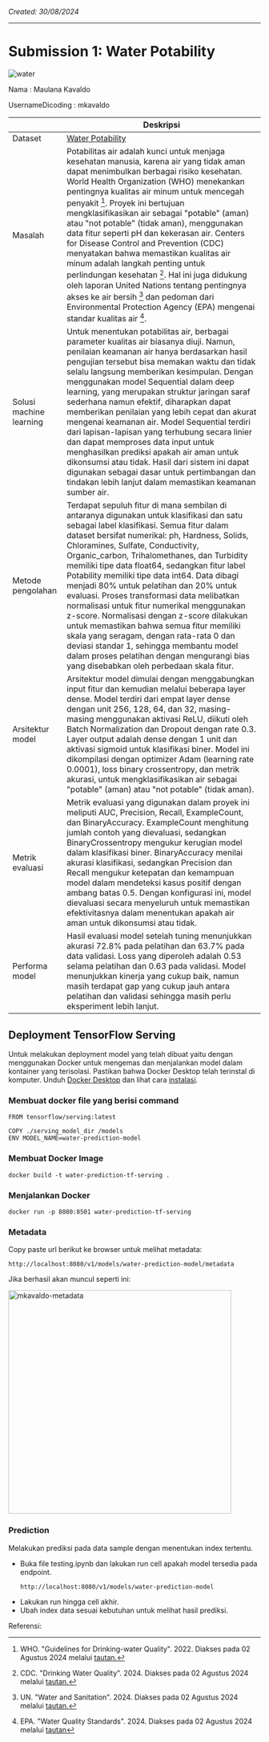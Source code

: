 *Created: 30/08/2024*

___


# Submission 1: Water Potability

![water](https://github.com/user-attachments/assets/f4c052f6-b522-4939-bb09-a388888abad2)

Nama : Maulana Kavaldo

UsernameDicoding : mkavaldo

|         | Deskripsi|
|---------|----------|
|Dataset  |	[Water Potability](https://www.kaggle.com/datasets/adityakadiwal/water-potability)|
|Masalah| Potabilitas air adalah kunci untuk menjaga kesehatan manusia, karena air yang tidak aman dapat menimbulkan berbagai risiko kesehatan. World Health Organization (WHO) menekankan pentingnya kualitas air minum untuk mencegah penyakit [^1]. Proyek ini bertujuan mengklasifikasikan air sebagai "potable" (aman) atau "not potable" (tidak aman), menggunakan data fitur seperti pH dan kekerasan air. Centers for Disease Control and Prevention (CDC) menyatakan bahwa memastikan kualitas air minum adalah langkah penting untuk perlindungan kesehatan [^2]. Hal ini juga didukung oleh laporan United Nations tentang pentingnya akses ke air bersih [^3] dan pedoman dari Environmental Protection Agency (EPA) mengenai standar kualitas air [^4].|
|Solusi machine learning|Untuk menentukan potabilitas air, berbagai parameter kualitas air biasanya diuji. Namun, penilaian keamanan air hanya berdasarkan hasil pengujian tersebut bisa memakan waktu dan tidak selalu langsung memberikan kesimpulan. Dengan menggunakan model Sequential dalam deep learning, yang merupakan struktur jaringan saraf sederhana namun efektif, diharapkan dapat memberikan penilaian yang lebih cepat dan akurat mengenai keamanan air. Model Sequential terdiri dari lapisan-lapisan yang terhubung secara linier dan dapat memproses data input untuk menghasilkan prediksi apakah air aman untuk dikonsumsi atau tidak. Hasil dari sistem ini dapat digunakan sebagai dasar untuk pertimbangan dan tindakan lebih lanjut dalam memastikan keamanan sumber air.|
|Metode pengolahan|Terdapat sepuluh fitur di mana sembilan di antaranya digunakan untuk klasifikasi dan satu sebagai label klasifikasi. Semua fitur dalam dataset bersifat numerikal: ph, Hardness, Solids, Chloramines, Sulfate, Conductivity, Organic_carbon, Trihalomethanes, dan Turbidity memiliki tipe data float64, sedangkan fitur label Potability memiliki tipe data int64. Data dibagi menjadi 80% untuk pelatihan dan 20% untuk evaluasi. Proses transformasi data melibatkan normalisasi untuk fitur numerikal menggunakan z-score. Normalisasi dengan z-score dilakukan untuk memastikan bahwa semua fitur memiliki skala yang seragam, dengan rata-rata 0 dan deviasi standar 1, sehingga membantu model dalam proses pelatihan dengan mengurangi bias yang disebabkan oleh perbedaan skala fitur.|
|Arsitektur model | Arsitektur model dimulai dengan menggabungkan input fitur dan kemudian melalui beberapa layer dense. Model terdiri dari empat layer dense dengan unit 256, 128, 64, dan 32, masing-masing menggunakan aktivasi ReLU, diikuti oleh Batch Normalization dan Dropout dengan rate 0.3. Layer output adalah dense dengan 1 unit dan aktivasi sigmoid untuk klasifikasi biner. Model ini dikompilasi dengan optimizer Adam (learning rate 0.0001), loss binary crossentropy, dan metrik akurasi, untuk mengklasifikasikan air sebagai "potable" (aman) atau "not potable" (tidak aman).|
| Metrik evaluasi  |  Metrik evaluasi yang digunakan dalam proyek ini meliputi AUC, Precision, Recall, ExampleCount, dan BinaryAccuracy. ExampleCount menghitung jumlah contoh yang dievaluasi, sedangkan BinaryCrossentropy mengukur kerugian model dalam klasifikasi biner. BinaryAccuracy menilai akurasi klasifikasi, sedangkan Precision dan Recall mengukur ketepatan dan kemampuan model dalam mendeteksi kasus positif dengan ambang batas 0.5. Dengan konfigurasi ini, model dievaluasi secara menyeluruh untuk memastikan efektivitasnya dalam menentukan apakah air aman untuk dikonsumsi atau tidak.|
| Performa model  |  Hasil evaluasi model setelah tuning menunjukkan akurasi 72.8% pada pelatihan dan 63.7% pada data validasi. Loss yang diperoleh adalah 0.53 selama pelatihan dan 0.63 pada validasi. Model menunjukkan kinerja yang cukup baik, namun masih terdapat gap yang cukup jauh antara pelatihan dan validasi sehingga masih perlu eksperiment lebih lanjut.|



## Deployment TensorFlow Serving

Untuk melakukan deployment model yang telah dibuat yaitu dengan menggunakan Docker untuk mengemas dan menjalankan model dalam kontainer yang terisolasi. Pastikan bahwa Docker Desktop telah terinstal di komputer. Unduh [Docker Desktop](https://www.docker.com/products/docker-desktop/) dan lihat cara [instalasi](https://docs.docker.com/desktop/install/windows-install/).

### Membuat docker file yang berisi command

```docker
FROM tensorflow/serving:latest

COPY ./serving_model_dir /models
ENV MODEL_NAME=water-prediction-model
```

### Membuat Docker Image

```docker
docker build -t water-prediction-tf-serving .
```

### Menjalankan Docker

```docker
docker run -p 8080:8501 water-prediction-tf-serving
```

### Metadata
Copy paste url berikut ke browser untuk melihat metadata:
```url
http://localhost:8080/v1/models/water-prediction-model/metadata
```
Jika berhasil akan muncul seperti ini:

<img width="445" alt="mkavaldo-metadata" src="https://github.com/user-attachments/assets/35a3cd22-b4bd-4bf8-a1ad-3d3348c8c2e3">



### Prediction

Melakukan prediksi pada data sample dengan menentukan index tertentu.

- Buka file testing.ipynb dan lakukan run cell apakah model tersedia pada endpoint.
    ```url
    http://localhost:8080/v1/models/water-prediction-model
    ```
- Lakukan run hingga cell akhir.
- Ubah index data sesuai kebutuhan untuk melihat hasil prediksi.



Referensi:

[^1]: WHO. "Guidelines for Drinking-water Quality". 2022. Diakses pada 02 Agustus 2024 melalui [tautan.](https://www.who.int/publications/i/item/9789240045064)

[^2]: CDC. "Drinking Water Quality". 2024. Diakses pada 02 Agustus 2024 melalui [tautan.](https://wwwnc.cdc.gov/travel/yellowbook/2024/preparing/water-disinfection)

[^3]: UN. "Water and Sanitation". 2024. Diakses pada 02 Agustus 2024 melalui [tautan.](https://www.un.org/en/climatechange/science/climate-issues/water?gad_source=1&gclid=CjwKCAjwodC2BhAHEiwAE67hJCOFgcfzxzhV9OGcpfbqKp-0kFjooiQwXpDkWe2Q6CDQ1Wm9IvrcbBoCQTcQAvD_BwE)

[^4]: EPA. "Water Quality Standards". 2024. Diakses pada 02 Agustus 2024 melalui  [tautan](https://www.epa.gov/wqs-tech)
